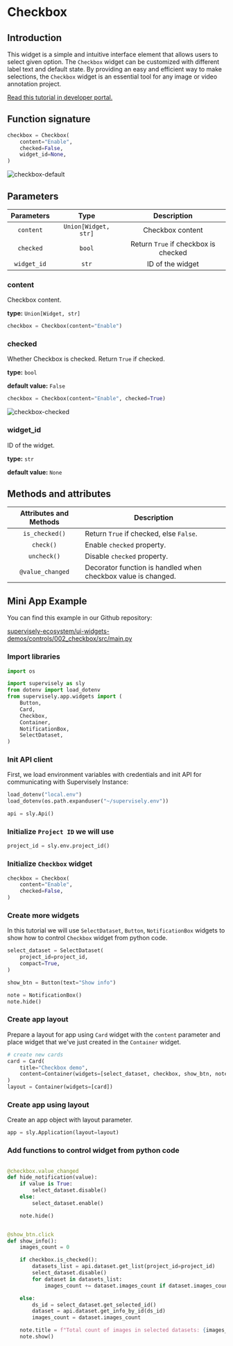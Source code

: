 # Checkbox

## Introduction

This widget is a simple and intuitive interface element that allows users to select given option.
The `Checkbox` widget can be customized with different label text and default state. By providing an easy and efficient way to make selections, the `Checkbox` widget is an essential tool for any image or video annotation project.

[Read this tutorial in developer portal.](https://developer.supervise.ly/app-development/widgets/controls/checkbox)

## Function signature

```python
checkbox = Checkbox(
    content="Enable",
    checked=False,
    widget_id=None,
)
```

![checkbox-default](https://user-images.githubusercontent.com/79905215/218074113-182c113e-5ac4-47ce-96b2-ace63dc59564.png)

## Parameters

| Parameters  |         Type         |             Description              |
| :---------: | :------------------: | :----------------------------------: |
|  `content`  | `Union[Widget, str]` |           Checkbox content           |
|  `checked`  |        `bool`        | Return `True` if checkbox is checked |
| `widget_id` |        `str`         |           ID of the widget           |

### content

Checkbox content.

**type:** `Union[Widget, str]`

```python
checkbox = Checkbox(content="Enable")
```

### checked

Whether Checkbox is checked. Return `True` if checked.

**type:** `bool`

**default value:** `False`

```python
checkbox = Checkbox(content="Enable", checked=True)
```

![checkbox-checked](https://user-images.githubusercontent.com/79905215/218074377-5c0ceb1e-dc3d-4405-92e2-e3b0b0602d59.png)

### widget_id

ID of the widget.

**type:** `str`

**default value:** `None`

## Methods and attributes

| Attributes and Methods | Description                                                   |
| :--------------------: | ------------------------------------------------------------- |
|     `is_checked()`     | Return `True` if checked, else `False`.                       |
|       `check()`        | Enable `checked` property.                                    |
|      `uncheck()`       | Disable `checked` property.                                   |
|    `@value_changed`    | Decorator function is handled when checkbox value is changed. |

## Mini App Example

You can find this example in our Github repository:

[supervisely-ecosystem/ui-widgets-demos/controls/002_checkbox/src/main.py](https://github.com/supervisely-ecosystem/ui-widgets-demos/blob/master/controls/002_checkbox/src/main.py)

### Import libraries

```python
import os

import supervisely as sly
from dotenv import load_dotenv
from supervisely.app.widgets import (
    Button,
    Card,
    Checkbox,
    Container,
    NotificationBox,
    SelectDataset,
)
```

### Init API client

First, we load environment variables with credentials and init API for communicating with Supervisely Instance:

```python
load_dotenv("local.env")
load_dotenv(os.path.expanduser("~/supervisely.env"))

api = sly.Api()
```

### Initialize `Project ID` we will use

```python
project_id = sly.env.project_id()
```

### Initialize `Checkbox` widget

```python
checkbox = Checkbox(
    content="Enable",
    checked=False,
)
```

### Create more widgets

In this tutorial we will use `SelectDataset`, `Button`, `NotificationBox` widgets to show how to control `Checkbox` widget from python code.

```python
select_dataset = SelectDataset(
    project_id=project_id,
    compact=True,
)

show_btn = Button(text="Show info")

note = NotificationBox()
note.hide()
```

### Create app layout

Prepare a layout for app using `Card` widget with the `content` parameter and place widget that we've just created in the `Container` widget.

```python
# create new cards
card = Card(
    title="Checkbox demo",
    content=Container(widgets=[select_dataset, checkbox, show_btn, note]),
)
layout = Container(widgets=[card])
```

### Create app using layout

Create an app object with layout parameter.

```python
app = sly.Application(layout=layout)
```

### Add functions to control widget from python code

```python

@checkbox.value_changed
def hide_notification(value):
    if value is True:
        select_dataset.disable()
    else:
        select_dataset.enable()

    note.hide()


@show_btn.click
def show_info():
    images_count = 0

    if checkbox.is_checked():
        datasets_list = api.dataset.get_list(project_id=project_id)
        select_dataset.disable()
        for dataset in datasets_list:
            images_count += dataset.images_count if dataset.images_count is not None else 0

    else:
        ds_id = select_dataset.get_selected_id()
        dataset = api.dataset.get_info_by_id(ds_id)
        images_count = dataset.images_count

    note.title = f"Total count of images in selected datasets: {images_count}."
    note.show()
```

<figure><img src="https://user-images.githubusercontent.com/79905215/218137018-56ad2e50-aee0-4c84-aafd-d510af804bc7.gif" alt=""><figcaption><p> </p></figcaption></figure>
